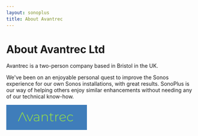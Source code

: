```yaml
---
layout: sonoplus
title: About Avantrec
---
```


# About Avantrec Ltd

Avantrec is a two-person company based in Bristol in the UK.

We've been on an enjoyable personal quest to improve the Sonos experience for our own Sonos installations, with great results. SonoPlus is our way of helping others enjoy similar enhancements without needing any of our technical know-how.

![Avantrec](/images/avantrec-rect-logo.png)